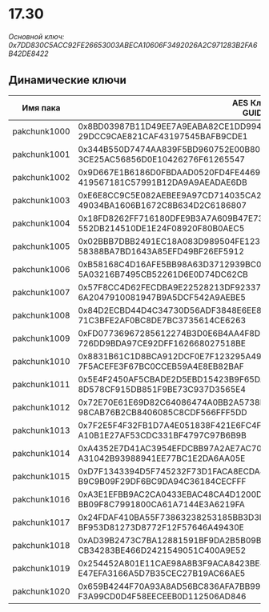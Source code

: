 # 17.30

###### Основной ключ: 0x7DD830C5ACC92FE26653003ABECA10606F3492026A2C971283B2FA6B42DE8422

## Динамические ключи

| Имя пака     | AES Ключ<br/>GUID                                                                                       |
|--------------|---------------------------------------------------------------------------------------------------------|
| pakchunk1000 | 0x8BD03987B11D49EE7A9EABA82CE1DD99407A1CA079D0ECC7A5030B5C38D24243<br/>29DCC9CAE821CAF43197545BAFB9CDE1 |
| pakchunk1001 | 0x344B550D7474AA839F5BD960752E00B80F1D91F77FD48F5D7A071123D527BD4A<br/>3CE25AC56856D0E10426276F61265547 |
| pakchunk1002 | 0x9D667E1B6186D0FBDAAD0520FD4FE446959A264036626982822C44CB8368FBB4<br/>419567181C57991B12DA9A9AEADAE6DB |
| pakchunk1003 | 0xE6E8CC9C5E082AEBEE9A97CD714035CA2D665E3CB9CC118F834D132641E51B4E<br/>49034BA1606B1672C8B634D2C6186807 |
| pakchunk1004 | 0x18FD8262FF716180DFE9B3A7A609B47E73976B7888D1A7171F4D9921A1C01258<br/>552DB214510DE1E24F08920F80B0AEC5 |
| pakchunk1005 | 0x02BBB7DBB2491EC18A083D989504FE123CBADFFFEF972F4285374AB1F80BEF9A<br/>58388BA7BD1643A85EFD49BF26EF5912 |
| pakchunk1006 | 0xB58168C4D16AFE5BB98A63D3712939BC05FB65F3CD0708BC20D5DFDA153E6325<br/>5A03216B7495CB52261D6E0D74DC62CB |
| pakchunk1007 | 0x57F8CC4D62FECDBA9E22528213DF92337F97EBD6986EDFDC374F86D43D060505<br/>6A2047910081947B9A5DCF542A9AEBE5 |
| pakchunk1008 | 0x84D2ECBD44D4C34730D56ADF3848E6EE84863DFA4465EAFA4741BB176125E90D<br/>71C3BFE2AF0BC8DE7BC3735614CE6263 |
| pakchunk1009 | 0xFD07736967285612274B3D0E6B4AA4F8D5775F146DF56957C1C02EEFAE98E9A6<br/>726DD9BDA97CE92DFF162668027518BE |
| pakchunk1010 | 0x8831B61C1D8BCA912DCF0E7F123295A49990D68DF4044DE756FD35ACE4F2ABAE<br/>7F5ACEFE3F67BC0CCEB59A4E8EB82BAF |
| pakchunk1011 | 0x5E4F2450AF5CBADE2D5EBD15423B9F65DA1EA69F93CC69A50C0EDFCD8035AC07<br/>8D578CF915DB851F9BE73C937D3565E4 |
| pakchunk1012 | 0x72E70E61E69D82C64086474A0BB2A5738FC18547B44A742D176730112711071C<br/>98CAB76B2CB8406085C8CDF566FFF5DD |
| pakchunk1013 | 0x7F2E5F4F32FB1D7A4E051838F421E6FC4F08A6D7785F5D9E60D0407926B9098E<br/>A10B1E27AF53CDC331BF4797C97B6B9B |
| pakchunk1014 | 0xA4352E7D41AC3954EFDCBB97A2AE7AC70CFC1D19F396B1D3BD32D66F305A3DC5<br/>A31042B93988941EE77BC1E2DA6AA05E |
| pakchunk1015 | 0xD7F1343394D5F745232F73D1FACA8ECDA462311A45F01C9399F55AC9510BFC88<br/>B9C9B09F29DF6BC9DA94C36184CECFFF |
| pakchunk1016 | 0xA3E1EFBB9AC2CA0433EBAC48CA4D1200D71E59AA6D2872C496CDEF65A316F687<br/>BB09F8C7991800CA61A7144E3A6219FA |
| pakchunk1017 | 0x24FDAF410BA55F73863238253185BB3D3DCA30231B89ADEBB479EE12CB845710<br/>BF953D81273D8772F12F57646A49430E |
| pakchunk1018 | 0xAD39B2473C7BA12881591BF9DA2B5B09B00594B232ED6E9D6680DC7F24CC9B2A<br/>CB34283BE466D2421549051C400A9E52 |
| pakchunk1019 | 0x254452A801E11CAE98A8B3F9ACA8423BE490DA8AA5E0DA896A869E346B6CACCF<br/>E47EFA3166A5D7B35CEC27B19AC66AE5 |
| pakchunk1020 | 0x659B4244F70A93A8AD56BC836AFA7BB991485E2645E425B43BD6FEF19B7639A8<br/>F3A99CD0D4F58EECEEB0D112506AD846 |
